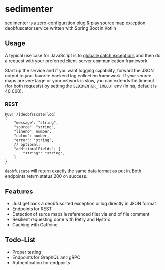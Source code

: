 # sedimenter

sedimenter is a zero-configuration plug & play source map exception deobfuscator service written with Spring Boot in Kotlin

## Usage

A typical use case for JavaScript is to [globally catch exceptions](https://developer.mozilla.org/en-US/docs/Web/API/GlobalEventHandlers/onerror)
 and then do a request with your preferred client-server communication framework.
 
Start up the service and if you want logging capability, forward the JSON output to your favorite backend log collection framework. 
If your source maps are very large or your network is slow, you can extends the timeout (for both requests) by setting the `SEDIMENTER_TIMEOUT` env (in ms, 
default is 40 000).  

### REST

```
POST /[deobfuscate|log]
{
    "message": "string",
    "source": "string",
    "lineno": number,
    "colno": number,
    "error": "string",
    // optional:
    "additionalFields": {
        "string": "string", ...
    }
}
```

`deobfuscate` will return exactly the same data format as put in. Both endpoints return status 200 on success.

## Features

- Just get back a deobfuscated exception or log directly in JSON format
- Endpoints for REST
- Detection of surce maps in referenced files via end of file comment
- Resilient requesting done with Retry and Hystrix
- Caching with Caffeine 

## Todo-List

- Proper testing
- Endpoints for GraphQL and gRPC
- Authentication for endpoints

